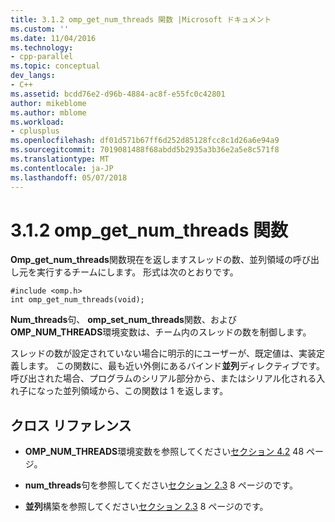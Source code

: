 ```yaml
---
title: 3.1.2 omp_get_num_threads 関数 |Microsoft ドキュメント
ms.custom: ''
ms.date: 11/04/2016
ms.technology:
- cpp-parallel
ms.topic: conceptual
dev_langs:
- C++
ms.assetid: bcdd76e2-d96b-4884-ac8f-e55fc0c42801
author: mikeblome
ms.author: mblome
ms.workload:
- cplusplus
ms.openlocfilehash: df01d571b67ff6d252d85128fcc8c1d26a6e94a9
ms.sourcegitcommit: 7019081488f68abdd5b2935a3b36e2a5e8c571f8
ms.translationtype: MT
ms.contentlocale: ja-JP
ms.lasthandoff: 05/07/2018
---
```

# <a name="312-ompgetnumthreads-function"></a>3.1.2 omp_get_num_threads 関数
**Omp_get_num_threads**関数現在を返しますスレッドの数、並列領域の呼び出し元を実行するチームにします。 形式は次のとおりです。  
  
```  
#include <omp.h>  
int omp_get_num_threads(void);  
```  
  
 **Num_threads**句、 **omp_set_num_threads**関数、および**OMP_NUM_THREADS**環境変数は、チーム内のスレッドの数を制御します。  
  
 スレッドの数が設定されていない場合に明示的にユーザーが、既定値は、実装定義します。 この関数に、最も近い外側にあるバインド**並列**ディレクティブです。 呼び出された場合、プログラムのシリアル部分から、またはシリアル化される入れ子になった並列領域から、この関数は 1 を返します。  
  
## <a name="cross-references"></a>クロス リファレンス  
  
-   **OMP_NUM_THREADS**環境変数を参照してください[セクション 4.2](../../parallel/openmp/4-2-omp-num-threads.md) 48 ページ。  
  
-   **num_threads**句を参照してください[セクション 2.3](../../parallel/openmp/2-3-parallel-construct.md) 8 ページのです。  
  
-   **並列**構築を参照してください[セクション 2.3](../../parallel/openmp/2-3-parallel-construct.md) 8 ページのです。